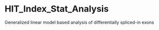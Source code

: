 # HIT_Index_Stat_Analysis
Generalized linear model based analysis of differentially spliced-in exons
